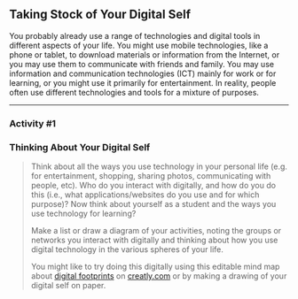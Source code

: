 ## Taking Stock of Your Digital Self

You probably already use a range of technologies and digital tools in different aspects of your life. You might use mobile technologies, like a phone or tablet, to download materials or information from the Internet, or you may use them to communicate with friends and family. You may use information and communication technologies (ICT) mainly for work or for learning, or you might use it primarily for entertainment. In reality, people often use different technologies and tools for a mixture of purposes.

* * *

### Activity #1
### Thinking About Your Digital Self

> Think about all the ways you use technology in your personal life (e.g. for entertainment, shopping, sharing photos, communicating with people, etc). Who do you interact with digitally, and how do you do this (i.e., what applications/websites do you use and for which purpose)? Now think about yourself as a student and the ways you use technology for learning?
>
> Make a list or draw a diagram of your activities, noting the groups or networks you interact with digitally and thinking about how you use digital technology in the various spheres of your life.
>
> You might like to try doing this digitally using this editable mind map about [digital footprints](https://creately.com/diagram/example/gu9tfwix2/digital-footprint) on [creatly.com](https://creately.com/) or by making a drawing of your digital self on paper.
